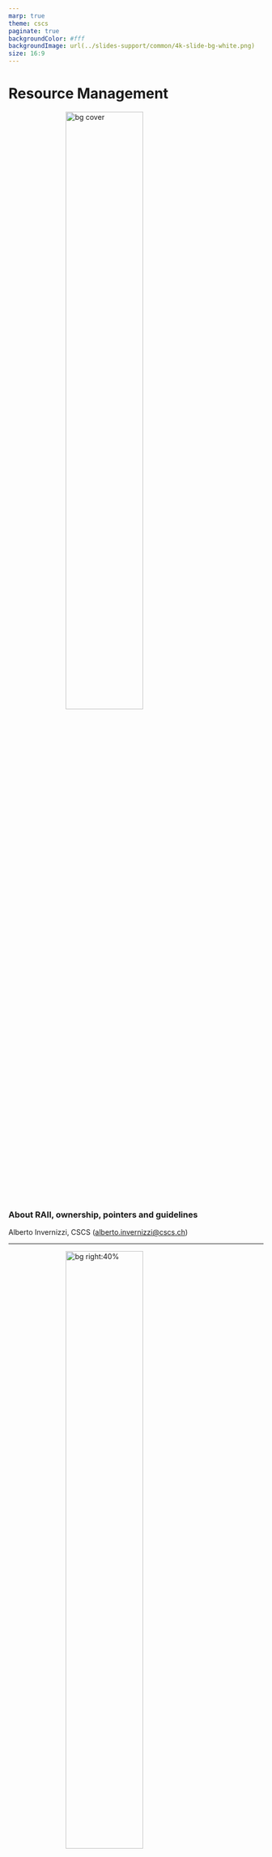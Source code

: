 ```yaml
---
marp: true
theme: cscs
paginate: true
backgroundColor: #fff
backgroundImage: url(../slides-support/common/4k-slide-bg-white.png)
size: 16:9
---
```


# **Resource Management**
![bg cover](../slides-support/common/title-bg3.png)
<!-- _paginate: skip  -->
<!-- _class: titlecover -->
<!-- _footer: "" -->

### About RAII, ownership, pointers and guidelines
Alberto Invernizzi, CSCS (alberto.invernizzi@cscs.ch)

---
<style scoped>
    section {
        display: flex;
        align-items: center;
    }
</style>

![bg right:40%](./images/c++-logo.png)

<span>
C++ is an object-oriented programming language that among its main selling points has

- 🏎️ Performances
- 🎛️ Letting the user have full control over resources

**Performance** and **full-control** are somehow faces of the same coin: full control allows to do very clever and smart things to get best performances.
</span>

---
<!-- _class: lead -->

*"... and with great power comes great responsibility."*

![bg left](./images/business-spiderman-working-computer-office-1359497850d.jpg)

---
# Resource Management

+ Memory
+ File
+ Socket
+ Mutex
+ MPI Communicator
+ ...

Full control of a resource means managing it correctly by
+ 🤝 initializing/acquiring it
+ 👮‍♂️ keeping it alive till needed
+ 👋 release it cleanly when not useful anymore.

---
# Why should we care?

![bg right:35%](./images/bender-who-cares.jpg)

Not managing correctly resources may end up in subtle bugs...

+ in the "best" case a memory leak
+ in (one of) the worst cases a race-condition 💥 (**=nightmare** 😱).

---
![bg left:40%](./images/zach-math-thinking.jpg)

Managing the lifetime of a resource in an object-oriented context easily becomes difficult.

- objects are created,
- objects are manipulated
- objects are passed around to interact with other parts of the program
- ...

When the program complexity starts increasing, to ensure the correct management of these resources “manually” becomes unsustainable.

...and with concurrency it becomes even more difficult (**="impossible"** 🤯).

---
# <center>FULL CONTROL != DO IT MANUALLY</center>

Some languages address this using **garbage collectors**, but this comes at the expense of performances and control. So, it's not a solution for C++...

 but having full control does not imply having to do it manually.

The language, through the compiler, is at our disposal. We can and should leverage it at our service.

Here we are going to see what tools the language offers us and which we can and should rely on to keep things under control and writing

<div align=center>

**READABLE**, **CORRECT** and **EFFICIENT** code.

<div>

---
# RAII

**RAII**, which stands for *Resource Allocation Is Initialization*, is a programming technique that binds resource acquisition to **object lifetime**.

If an object follows RAII, it ensures that:
+ the resource is acquired/allocated/initialized when the object is initialised
+ it will be available for the lifetime of the object
+ and when the object is destroyed (it goes out of scope) the binded resource will be released too.

---
# Ownership

A fundamental concept that goes along with RAII is the one of **OWNERSHIP**.

With RAII an object starts representing the ownership of the resource, so it has the responsibility of the correct management.

Developer does not have anymore the direct responsibility of the resource, but it does not mean they don’t have anymore control over it.

We delegated the hard-work of managing correctly the resource to the object and we can now reason about its ownership.

It’s a higher level of control, we don’t care anymore about what happens when the resource has to be created/released, we just have to think where and how long we need the resource and manipulate the object accordingly.

---
<!-- _class: lead -->

![bg 130%](./images/pointers.jpg)

## Use-case with pointers
## (Resource = Memory)

---
# Raw Pointers

Every C and C++ developer had to overcome the obstacle of pointers...

<div class="twocolumns">

<div>

```cpp
// STACK
int value = 26;
int *pointer_on_stack = &value;

// HEAP
int* pointer = new int(26);
int* pointer_array = new int[13];
```

</div>
</div>

But are they the right tool for managing resources (i.e. memory in this case)?

<div class="twocolumns">
<div>

```cpp
// TODO example where I need a buffer (being it a variable or an array),
// I do some calculation that might return at some point (e.g. in a for-loop)
// and it might skip the delete at the end of the function

void cumulative(int n, int* vec) {
    int* buffer = new int[13];

    for (int i = 0; i < 13; ++i) {
        int val = vec[i];
        if (val == 0)
            return;
    }

    delete[] buffer;
}
```

</div>
</div>

---
# Problem: who is responsible?

Even without looking at the documentation, it seems clear that this function "allocates" and a reasonable expectation is that on exit `T` should point to the just allocated resource.

```cpp
gsl_multifit_fsolver * gsl_multifit_fsolver_alloc (const gsl_multifit_fsolver_type * T, size_t n, size_t p);
```

+ is it up to me to deallocate it?
+ or is there any global manager in the library that on finalization will clear all requested resources?

```cpp
// TODO find a more clear TrivialPtr
```

---
# Problem: how should it be released?

How was it allocated?

+ new -> delete
+ new[] -> delete[]
+ malloc -> free

```cpp
int allocate(int* vec) {

}
```

---
# Problem: burden of the management

+ Remember to do it
+ Do it in the correct order (e.g. dependencies between resources)

```cpp
int* ptr = new int[26];
int
```

---
# Problem: have you considered all execution paths?

If a function has multiple return statements, you may have to care about it multiple times...

<div class="twocolumns">

```cpp
bool foo(int a, int b) {
    int buffer = new int[10];

    // ... (using buffer)

    if (a == 0) {
        return false;
    }

    // ... (using buffer)

    delete[] buffer;
    return true;
}
```

</div>

---
# Problem: ... even exceptions?

In case of an exception not managed, it becomes impossible to manage correctly the release...

<div class="twocolumns">

```cpp
float foo(int a, int b) {
    int buffer = new int[10];

    // ... (using buffer)

    // possibly throwing operation...
    float result = a / b;

    // if previous instruction throws...
    // ...nobody is going to release buffer
    delete[] buffer;
    return result;
}
```

</div>

---
<!-- _class: lead -->

# <!-- fit  --> Raw pointers do not follow RAII and do not express ownership.

---
<!-- _class: lead -->

![bg](./images/smart-idea.jpeg)

<div style="width: 50%; position: absolute; right: 0; margin: 3%">

## <span style="color: white">What if we could have an object that allows us to avoid these problems by implementing RAII and expressing ownership?!</span>

</div>

---
# Object Lifetime - C'tor and D'tor

RAII binds a resource to object lifetime. Let's see what are the main handles we have on object lifetime.

<div class="twocolumns">

```c++
{
    TrivialPtr a;       // c'tor is called

    // ...
}                       // d'tor is called
```

</div>

The language gives us the handle to the moment when an object starts is lifetime through its **constructor**!

And what happen when it goes out of scope? It gets destroyed...and the language gives us the chance to customize what happens at destruction time through its **destructor**!

</div>
</div>

---
# Object Lifetime

<div class="twocolumns">
<div>

```c++
struct TrivialPtr {
    TrivialPtr() = default;            // default c'tor

    TrivialPtr(int* ptr) {             // custom c'tor
        ptr_ = ptr;
    }

    ~TrivialPtr() {                    // d'tor
        if (ptr_)
            delete ptr_;
    }
private:
    int* ptr_ = nullptr;
};
```

</div>
<div>

+ **C’tors** what to do when an object is created
  + (default) no resource managed by the obejct
  + (custom)  bind a resource to the object
+ **D’tor** what to do when an object is destroyed
  + if object is bound to a resource, release it

</div>
</div>

**The real magic 🪄 resides in the d'tor part**. It gets called as soon as an object lifetime ends:

+ it goes out of scope (e.g. block, expression, ...)
+ stack unwinding, i.e. when an exception is uncaught

We are binding a resource with an object on the *stack*, so we are transitively giving properties of an object on the stack to a resource!

---
# Object Lifetime in action: multipe return points

We don't have to care anymore about multiple execution paths! 🍾

<div class="twocolumns">

<div>

```cpp
void foo(int a, int b) {
    int* memory = new int[26];

    if (...) {
        // ...
        delete[] memory;
        return ;
    }

    delete[] memory;
}
```

</div>
<div>

```cpp
void foo(int a, int b) {
    TrivialPtr memory(new int(26));

    if (...) {
        // ...
        return ;
    }
}
```


</div>
</div>

---
# Object Lifetime in action: exceptions

We don't have to care anymore about exceptions too! 🍾

<div class="twocolumns">

<div>

```cpp
void foo(int a, int b) {
    int* memory = new int[26];

    if (...) {
        // ...
        delete[] memory;
        return ;
    }

    try {
        a / b;
    }
    catch (...) {
        delete[] memory;
    }

    // ...

    delete[] memory;
}
```

</div>
<div>

```cpp
void foo(int a, int b) {
    TrivialPtr memory(new int(26));    // call to c'tor

    if (...) {
        // ...
        return ;
    }

    a / b;

    // ... rest of code
}                                   // call to d'tor
```

</div>
</div>

In case the exception is thrown, rest of code won't be executed...but the stack unwinding ensures that all objects on the stack are destroyed, so the d'tor gets called and the resource is released cleanly! 😌

---
# Pimp up my class

We just started our journey in class customization, where we saw that we can

+ C'tor
+ D'tor

but even if programming gives power and freedom, it is wise to follow hints and guidelines...

---
# Rule of Three

![bg right](./images/three.png)

If a class requires either a:
+ user-defined d'tor
`~TrivialPtr()`
+ user-defined copy c'tor
`TrivialPtr(const TrivialPtr&)`
+ user-defined copy assignment operator
`TrivialPtr& operator=(const TrivialPtr&)`

it almost certainly requires all three.

---
# User-defined vs implicitly-defined

**What if we don't define one of them?** We get an implicitly-defined one! (`= default`)

**What does it do?** Well, the language cannot know aforehead how the object should behave, so it does the most simple thing:

+ d'tor does nothing, i.e. empty body
+ copy-{c'tor, assigment}, copy by value all attributes

**What does it mean in our case?** `TrivialPtr` has a single attribute `ptr_`, which is a simple pointer, so it means copying the address into another object.

<center>

### 🤔 How bad can it go?! 🤔

🧙  RuleOfThree warned us *"...if you define one, you have to define all of them!"*.

</center>

---
# Object Lifetime - Copy C'tor & assignment operator

<div class="twocolumns">
<div>

```cpp
{
    TrivialPtr a(new int(26));      // c'tor
    {
        TrivialPtr b = a;           // copy-c'tor
    }                               // d'tor (b)
    TrivialPtr c;                   // default c'tor
    c = a;                          // copy-assignment
}                                   // d'tor (c and a)
```

</div>
<div>

https://godbolt.org/z/64bE4G3oW

</div>
</div>

+ `a` acquires the resource
+ in the inner block, `b` copies `a`'s resource address, because of the implicitly-defined *copy c'tor*
`a` and `b` now own "together" the same resource 💣
+ `b` goes out of scope so the resource gets released 👋
+ `c` will do the same that `b` did i.e. copy the address of `a`'s resource, because of the implicitly-defined *copy assignment operator*
+ ...but the resource has been already released! 💥

---
# What to do? Follow the *Rule Of Three*!

What *copy-{c'tor,assignment}* should do depends on how the object should behave on copy (*object semantic*).

- clone
should it allocate another identical and independent resource and copy its value?
- not-copyable
should it just not being copiable at all? (`= delete`)
- something else?
there might be other possible behaviors

Whatever you want it to do, you have to define it as the *Rule of Three* suggests. 🤓

---
# Object Lifetime

<div class="twocolumns">
<div>

Clone

```c++
struct TrivialPtr {
    // default c'tor
    TrivialPtr() = default;
    // custom c'tor
    TrivialPtr(int* ptr) : ptr_(ptr) {}
    // d'tor
    ~TrivialPtr() {
        if (ptr_)
            delete ptr_;
    }
    // copy c'tor
    TrivialPtr(const TrivialPtr& rhs) {
        ptr_ = new int(*rhs.ptr_);
    }
    // copy assignment operator (copy-and-swap idiom)
    TrivialPtr& operator=(const TrivialPtr& rhs) {
        TrivialPtr copy = rhs;
        std::swap(copy.ptr_, this->ptr_);
        return *this;
    }
private:
    int* ptr_ = nullptr;
};
```

https://godbolt.org/z/W5vffM7fM

</div>
<div>

Not-copyable

```c++
struct TrivialPtr {
    // default c'tor
    TrivialPtr() = default;
    // custom c'tor
    TrivialPtr(int* ptr) : ptr_(ptr) {}
    // d'tor
    ~TrivialPtr() {
        if (ptr_)
            delete ptr_;
    }
    // copy c'tor
    TrivialPtr(const TrivialPtr&) = delete;
    // copy assignment
    TrivialPtr& operator=(const TrivialPtr&) = delete;
private:
    int* ptr_ = nullptr;
};
```

https://godbolt.org/z/cPMvPd415

</div>
</div>

---
# First step towards a "smarter" than raw pointer

<div class="twocolumns">
<div>

```cpp
struct TrivialPtr {
    // default c'tor
    TrivialPtr() = default;
    // custom c'tor
    TrivialPtr(int* ptr) : ptr_(ptr) {}
    // d'tor
    ~TrivialPtr() {
        if (ptr_)
            delete ptr_;
    }
    // copy c'tor
    TrivialPtr(const TrivialPtr& rhs) = delete;
    // copy assignment operator
    TrivialPtr& operator=(const TrivialPtr& rhs) = delete;
private:
    int* ptr_ = nullptr;
};
```
</div>

<div>

+ **Who is responsible?** The object itself thanks to RAII
+ **How should it be released?** No worries, it is up to the object (it needs a specialization for `T[]`)
+ **Burden of the management?** Again, no worries...it is up to the object (and the language)
+ **All execution paths?** Yes! As soon as it goes out of scope, it will be released.
+ **...even in case of exceptions?** Yes, because stack unwinding makes the objects allocated on the stack to be destroyed, so their managed resource will be released cleanly.

</div>
</div>

**What do we have?** An object that represents ownership of a memory allocation and manages it. In this last implementation, it is not copyable, so the ownership of this resource is set in stone and cannot be moved or shared with any other object.

---
# Ownership

`TrivialPtr` is really a partial implementation of a "smarter" pointer, to the extent that it cannot be really defined a smart pointer (e.g. how do I access the memory in it?!) and it would need some extensions in order to make it useful.

But it already expresses the concept of **ownership**!

It is possible to differentiate mainly two types of ownership:
- **Unique (or exclusive) ownership**
when there is exactly one object instance managing a specific resource
- **Shared ownership**
when there are more objects managing the same resource.

<br/>

<center>

## What is the type of `TrivialPtr` ownership?

</center>

---
# STL Smart Pointers

![bg left:40%](./images/c++-logo.png)

STL provides a fully-featured solution for **smart pointers**:
+ `std::unique_ptr<T>` = unique ownership
+ `std::shared_ptr<T>` = shared ownership
+ `std::weak_ptr<T>` = shared ownership (specific use case)

Which are defined in the `<memory>` header.

---
# STL Smart Pointers API

<div class="twocolumns">
<div>

## `std::unique_ptr<T>`

![](./images/cppref-unique_ptr.png)

</div>
<div>

## `std::shared_ptr<T>`

![](./images/cppref-shared_ptr.png)

</div>
</div>

---
# `std::shared_ptr<T>`

<style scoped>
    img {
        display: flex;
        margin: 10px auto;
        width: 72%;
    }
</style>

<div class="twocolumns">

<div>

![](./images/shared_ptr-ctors.png)

<cite>
1) Constructs a shared_ptr which shares ownership of the object managed by r. If r manages no object, *this manages no object either. [...]
</cite>

</div>
<div>

This is copyable, and the copyability for it has been implemented not to clone the resource but to "share" the resource, allowing to extend the ownership group.

As we trivially saw before, just copying the address was not enough for sharing correctly the same resource over two objects. The main problem was that once the address was copied, the two objects were not "linked" anyhow, so one didn't know if the other was still using the resource or not.

How can this information about usage be shared among multiple objects?
</div>
</div>

---
<style scoped>
    img {
        display: flex;
        margin: 0 auto;
        width: 55%;
    }
</style>

# `shared_ptr<T>`: the machinery

They are aka **reference counted smart pointers**, which exposes their internal mechanism.

![](./images/shared_ptr-machinery.png)

In shared ownership, the management responsibility is shared among the group, and just the last object alive, is allowed to actually destroy the resource.

---
<style scoped>
    .image img {
        display: flex;
        margin: 0 auto;
        width: 60%;
    }
</style>

# `shared_ptr<T>`: the costs 1/2

<span>Heap allocations are not cheap 💰. Moreover having control block and resource allocated separately, might be expensive in case they end up far apart in memory.</span>

<div class="image">

![](./images/shared_ptr-cost-heap.png)

</div>

<span style="display: inline-block; width:100%; text-align: center; color: red;">

Use `std::make_shared` which at least allocates both all at once, i.e. single allocation and close together.

</span>

---
<style scoped>
    .image img {
        display: flex;
        margin: 0 auto;
        width: 60%;
    }
</style>

# `shared_ptr<T>`: the costs 2/2

Each time we copy the `shared_ptr`, we are working on a shared control block. This access is thread safe, so it requires a synchronization, which is expensive 💰.

<div class="image">

![](./images/shared_ptr_cost-sync.png)

</div>

<span style="display: inline-block; width:100%; text-align: center;">

*note: the control block is thread safe, not the resource usage!

</span>

---
<!-- _class: lead -->

# Raw vs Smart pointers

---
<!-- _class: lead -->

# ~~Raw vs Smart pointers~~
# Raw + Smart pointers

---
# Raw pointers are really useful!

Smart pointers are not a one solution fits all, raw pointers are still very useful!

The main point to keep in mind is about *ownership*:
+ Raw pointers (+ references) = non-owning
+ Smart pointers = owning

By using them correctly, you vehiculate a very important information via your API.

---
# CPP Core Guidelines

+ R.1: Manage resources automatically using resource handles and RAII
+ R.3: A raw pointer (a T*) is non-owning
+ R.4: A raw reference (a T&) is non-owning

+ R.10: Avoid malloc() and free()
+ R.11: Avoid calling new and delete explicitly

+ R.20: Use unique_ptr or shared_ptr to represent ownership
+ R.21: Prefer unique_ptr over shared_ptr unless you need to share ownership
+ R.22: Use make_shared() to make shared_ptrs
+ R.23: Use make_unique() to make unique_ptrs

+ R.30: Take smart pointers as parameters only to explicitly express lifetime semantics

(source: [https://isocpp.github.io/CppCoreGuidelines/CppCoreGuidelines#S-resource](https://isocpp.github.io/CppCoreGuidelines/CppCoreGuidelines#S-resource))

---
# Move semantic

![bg right:35% blur:5px](./images/moving.jpeg)

TODO We are happy, we can manage resources and we have some guidelines. But as C++ programmers we are interested in performances, right? Let's think about an example with vector where we don't have move-semantic, and we perform a full copy.

Probably worth creating a dummy object that has an expensive clone (copy-ctor), like `std::vector`, that creates a deep-copy.

---
# Rule of Five
![bg right:33%](./images/five.png)

TODO

---
# Rule of Zero
TODO What do you see? a rabbit? a three? or a zero? There is one more additional rule.

![bg left:33%](./images/zero.png)

---
# Initialization

TODO ?!